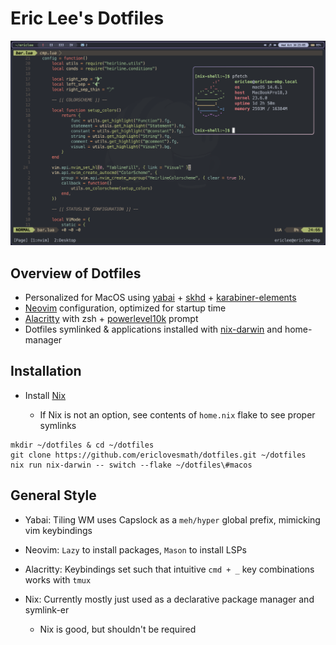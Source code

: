 # Eric Lee's Dotfiles

![Neovim Configuration](./imgs/desktop.png)

## Overview of Dotfiles

- Personalized for MacOS using [yabai](https://github.com/koekeishiya/yabai) + [skhd](https://github.com/koekeishiya/skhd) + [karabiner-elements](https://karabiner-elements.pqrs.org/)
- [Neovim](https://github.com/neovim/neovim) configuration, optimized for startup time
- [Alacritty](https://github.com/alacritty/alacritty) with zsh + [powerlevel10k](https://github.com/romkatv/powerlevel10k) prompt
- Dotfiles symlinked & applications installed with [nix-darwin](github.com/LnL7/nix-darwin) and home-manager

## Installation

- Install [Nix](https://nixos.org/download/)

    - If Nix is not an option, see contents of `home.nix` flake to see proper symlinks

```
mkdir ~/dotfiles & cd ~/dotfiles
git clone https://github.com/ericlovesmath/dotfiles.git ~/dotfiles
nix run nix-darwin -- switch --flake ~/dotfiles\#macos
```

## General Style

- Yabai: Tiling WM uses Capslock as a `meh/hyper` global prefix, mimicking vim keybindings
- Neovim: `Lazy` to install packages, `Mason` to install LSPs
- Alacritty: Keybindings set such that intuitive `cmd + _` key combinations works with `tmux`
- Nix: Currently mostly just used as a declarative package manager and symlink-er

    - Nix is good, but shouldn't be required
